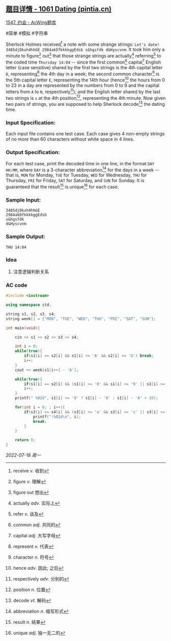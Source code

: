 ## [题目详情 - 1061 Dating (pintia.cn)](https://pintia.cn/problem-sets/994805342720868352/problems/994805411985604608)

[1547. 约会 - AcWing题库](https://www.acwing.com/problem/content/1549/)

#简单 #模拟 #字符串 

Sherlock Holmes received[^1] a note with some strange strings: `Let's date! 3485djDkxh4hhGE 2984akDfkkkkggEdsb s&hgsfdk d&Hyscvnm`. It took him only a minute to figure[^2] out[^3] that those strange strings are actually[^4] referring[^5] to the coded time `Thursday 14:04` -- since the first common[^6] capital[^7] English letter (case sensitive) shared by the first two strings is the 4th capital letter `D`, representing[^8] the 4th day in a week; the second common character[^9] is the 5th capital letter `E`, representing the 14th hour (hence[^10] the hours from 0 to 23 in a day are represented by the numbers from 0 to 9 and the capital letters from `A` to `N`, respectively[^11]); and the English letter shared by the last two strings is `s` at the 4th position[^12], representing the 4th minute. Now given two pairs of strings, you are supposed to help Sherlock decode[^13] the dating time.

### Input Specification:

Each input file contains one test case. Each case gives 4 non-empty strings of no more than 60 characters without white space in 4 lines.

### Output Specification:

For each test case, print the decoded time in one line, in the format `DAY HH:MM`, where `DAY` is a 3-character abbreviation[^14] for the days in a week -- that is, `MON` for Monday, `TUE` for Tuesday, `WED` for Wednesday, `THU` for Thursday, `FRI` for Friday, `SAT` for Saturday, and `SUN` for Sunday. It is guaranteed that the result[^15] is unique[^16] for each case.

### Sample Input:

```in
3485djDkxh4hhGE 
2984akDfkkkkggEdsb 
s&hgsfdk 
d&Hyscvnm
```

### Sample Output:

```out
THU 14:04
```

### Idea

1. 注意逻辑判断关系

### AC code

```cpp
#include <iostream>

using namespace std;

string s1, s2, s3, s4;
string week[] = {"MON", "TUE", "WED", "THU", "FRI", "SAT", "SUN"};

int main(void){

    cin >> s1 >> s2 >> s3 >> s4;

    int i = 0;
    while(true){
        if(s1[i] == s2[i] && s1[i] >= 'A' && s2[i] <= 'G') break;
        i++;
    }
    cout << week[s1[i++] - 'A'];

    while(true){
        if(s1[i] == s2[i] && (s1[i] >= '0' && s1[i] <= '9' || s1[i] >= 'A' && s1[i] <= 'N')) break;
        i++;
    }
    printf(" %02d", s1[i] <= '9' ? s1[i] - '0' : s1[i] - 'A' + 10);

    for(int i = 0; ; i++){
        if(s3[i] == s4[i] && (s3[i] >= 'a' && s3[i] <= 'z' || s3[i] >= 'A' && s3[i] <= 'Z')){
            printf(":%02d\n", i);
            break;
        }
    }

    return 0;
}
```


*2022-07-18 周一*

[^1]: receive $v.$ 收到
[^2]: figure $v.$ 理解
[^3]: figure out 想出
[^4]: actually $adv.$ 实际上
[^5]: refer $v.$ 谈及
[^6]: common $adj.$ 共同的
[^7]: capital $adj.$ 大写字母
[^8]: represent $v.$ 代表
[^9]: character $n.$ 符号
[^10]: hence $adv.$ 因此; 之后
[^11]: respectively $adv.$ 分别的
[^12]: position $n.$ 位置
[^13]: decode $vt.$ 解码
[^14]: abbreviation $n.$ 缩写形式
[^15]: result $n.$ 结果
[^16]: unique $adj.$ 独一无二的